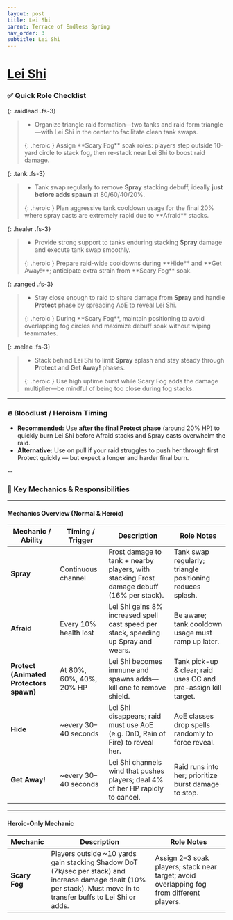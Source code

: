 ```yaml
---
layout: post
title: Lei Shi
parent: Terrace of Endless Spring
nav_order: 3
subtitle: Lei Shi
---
```


# [Lei Shi](https://www.wowhead.com/mop-classic/npc=62983/lei-shi)

### ✅ Quick Role Checklist

{: .raidlead .fs-3}
> * Organize triangle raid formation—two tanks and raid form triangle—with Lei Shi in the center to facilitate clean tank swaps.  
> <div markdown="block">
> {: .heroic }
> Assign **Scary Fog** soak roles: players step outside 10-yard circle to stack fog, then re-stack near Lei Shi to boost raid damage.
> </div>

{: .tank .fs-3}
> * Tank swap regularly to remove **Spray** stacking debuff, ideally **just before adds spawn** at 80/60/40/20%.  
> <div markdown="block">
> {: .heroic }
> Plan aggressive tank cooldown usage for the final 20% where spray casts are extremely rapid due to **Afraid** stacks.  
> </div>

{: .healer .fs-3}
> * Provide strong support to tanks enduring stacking **Spray** damage and execute tank swap smoothly.  
> <div markdown="block">
> {: .heroic }
> Prepare raid-wide cooldowns during **Hide** and **Get Away!**; anticipate extra strain from **Scary Fog** soak.  
> </div>

{: .ranged .fs-3}
> * Stay close enough to raid to share damage from **Spray** and handle **Protect** phase by spreading AoE to reveal Lei Shi.  
> <div markdown="block">
> {: .heroic }
> During **Scary Fog**, maintain positioning to avoid overlapping fog circles and maximize debuff soak without wiping teammates.  
> </div>

{: .melee .fs-3}
> * Stack behind Lei Shi to limit **Spray** splash and stay steady through **Protect** and **Get Away!** phases.  
> <div markdown="block">
> {: .heroic }
> Use high uptime burst while Scary Fog adds the damage multiplier—be mindful of being too close during fog stacks.  
> </div>

---

### 🔥 Bloodlust / Heroism Timing
* **Recommended:** Use **after the final Protect phase** (around 20% HP) to quickly burn Lei Shi before Afraid stacks and Spray casts overwhelm the raid.  
* **Alternative:** Use on pull if your raid struggles to push her through first Protect quickly — but expect a longer and harder final burn.  

--

### 🧠 Key Mechanics & Responsibilities

---

#### Mechanics Overview (Normal & Heroic)

| **Mechanic / Ability**     | **Timing / Trigger**                        | **Description**                                                                                           | **Role Notes** |
|----------------------------|---------------------------------------------|-----------------------------------------------------------------------------------------------------------|----------------|
| **Spray**                  | Continuous channel                          | Frost damage to tank + nearby players, with stacking Frost damage debuff (16% per stack).                | Tank swap regularly; triangle positioning reduces splash. |
| **Afraid**                 | Every 10% health lost                        | Lei Shi gains 8% increased spell cast speed per stack, speeding up Spray and wears.                      | Be aware; tank cooldown usage must ramp up later.        |
| **Protect (Animated Protectors spawn)** | At 80%, 60%, 40%, 20% HP           | Lei Shi becomes immune and spawns adds—kill one to remove shield.                                         | Tank pick-up & clear; raid uses CC and pre-assign kill target. |
| **Hide**                   | ~every 30–40 seconds                        | Lei Shi disappears; raid must use AoE (e.g. DnD, Rain of Fire) to reveal her.                            | AoE classes drop spells randomly to force reveal.        |
| **Get Away!**              | ~every 30–40 seconds                        | Lei Shi channels wind that pushes players; deal 4% of her HP rapidly to cancel.                          | Raid runs into her; prioritize burst damage to stop.     |

---

#### Heroic-Only Mechanic

| **Mechanic**         | **Description**                                                                                  | **Role Notes** |
|----------------------|--------------------------------------------------------------------------------------------------|----------------|
| **Scary Fog**         | Players outside ~10 yards gain stacking Shadow DoT (7k/sec per stack) and increase damage dealt (10% per stack). Must move in to transfer buffs to Lei Shi or adds. | Assign 2–3 soak players; stack near target; avoid overlapping fog from different players. |
